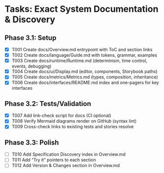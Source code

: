 # Tasks: Exact System Documentation & Discovery

## Phase 3.1: Setup
- [x] T001 Create docs/Overview.md entrypoint with ToC and section links
- [x] T002 Create docs/language/Guide.md with tokens, grammar, examples
- [x] T003 Create docs/runtime/Runtime.md (determinism, time control, events, debugging)
- [x] T004 Create docs/ui/Display.md (editor, components, Storybook paths)
- [x] T005 Create docs/metrics/Metrics.md (types, composition, inheritance)
- [x] T006 Create docs/interfaces/README.md index and one-pagers for key interfaces

## Phase 3.2: Tests/Validation
- [x] T007 Add link-check script for docs (CI optional)
- [x] T008 Verify Mermaid diagrams render on GitHub (syntax lint)
- [x] T009 Cross-check links to existing tests and stories resolve

## Phase 3.3: Polish
- [ ] T010 Add Specification Discovery index in Overview.md
- [ ] T011 Add “Try it” pointers to each section
- [ ] T012 Add Version & Changes section in Overview.md

